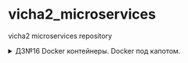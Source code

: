 # vicha2_microservices
vicha2 microservices repository
<details><summary>ДЗ№16 Docker контейнеры. Docker под капотом.</summary>

- Create VM
```
yc compute instance create \
--name docker-host \
--zone ru-central1-a \
--network-interface subnet-name=default-ru-central1-a,nat-ip-version=ipv4 \
--create-boot-disk image-folder-id=standard-images,image-family=ubuntu-1804-lts,size=15 \
--ssh-key ~/.ssh/id_rsa.pub
```
- Docker-machine
```
docker-machine create \
--driver generic \
--generic-ip-address=51.250.14.115 \
--generic-ssh-user yc-user \
--generic-ssh-key ~/.ssh/id_rsa \
docker-host

docker-machine ls
eval $(docker-machine env docker-host)
```
- Сборка образа
```
docker build -t reddit:latest .
```
- Запуск и проверка приложения
```
docker run --name reddit -d --network=host reddit:latest
docker ps
http://<your public IP>:9292/
```
- Docker HUB PUSH
```
docker login
docker images
docker tag reddit:latest vicha2/otus-reddit:1.0
docker images
docker push vicha2/otus-reddit:1.0
```
- Проверка
```
eval $(docker-machine env -u)
docker images
docker run --rm --name reddit -d -p 9292:9292 vicha2/otus-reddit:1.0
docker ps
http://<your local IP>:9292/
```
- Удаление docker-machine
```
docker-machine rm docker-host -y
yc compute instance delete docker-host
```
</details>
